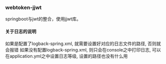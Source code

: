### webtoken-jjwt
springboot与jwt的整合，使用jjwt库。



#### 关于日志的说明
如果是配置了logback-spring.xml, 就需要设置好对应的日志文件的路径, 否则就会报错
如果没有配置logback-spring.xml, 则只会在console之中打印日志, 可以在application.yml之中设置日志等级, 设置的路径也没有什么用

